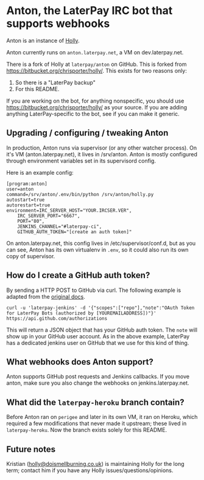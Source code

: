# Anton, the LaterPay IRC bot that supports webhooks

Anton is an instance of [Holly](https://bitbucket.org/chrisporter/holly/).

Anton currently runs on `anton.laterpay.net`, a VM on dev.laterpay.net.

There is a fork of Holly at `laterpay/anton` on GitHub. This is forked from https://bitbucket.org/chrisporter/holly/. This exists for two reasons only:

1. So there is a "LaterPay backup"
2. For this README.

If you are working on the bot, for anything nonspecific, you should use https://bitbucket.org/chrisporter/holly/ as your source. If you are adding anything LaterPay-specific to the bot, see if you can make it generic.

## Upgrading / configuring / tweaking Anton

In production, Anton runs via supervisor (or any other watcher process). On it's VM (anton.laterpay.net), it lives in /srv/anton. Anton is mostly configured through environment variables set in its supervisord config.

Here is an example config:

    [program:anton]
    user=anton
    command=/srv/anton/.env/bin/python /srv/anton/holly.py
    autostart=true
    autorestart=true
    environment=IRC_SERVER_HOST="YOUR.IRCSER.VER",
        IRC_SERVER_PORT="6667",
        PORT="80",
        JENKINS_CHANNEL="#laterpay-ci",
        GITHUB_AUTH_TOKEN="[create an auth token]"

On anton.laterpay.net, this config lives in /etc/supervisor/conf.d, but as you can see, Anton has its own virtualenv in `.env`, so it could also run its own copy of supervisor.

## How do I create a GitHub auth token?

By sending a HTTP POST to GitHub via curl. The following example is adapted from the [original docs](https://help.github.com/articles/creating-an-oauth-token-for-command-line-use).

    curl -u 'laterpay-jenkins' -d '{"scopes":["repo"],"note":"OAuth Token for LaterPay Bots (authorized by [YOUREMAILADDRESS])"}' https://api.github.com/authorizations

This will return a JSON object that has your GitHub auth token. The `note` will show up in your GitHub user account. As in the above example, LaterPay has a dedicated jenkins user on GitHub that we use for this kind of thing.

## What webhooks does Anton support?

Anton supports GitHub post requests and Jenkins callbacks. If you move anton, make sure you also change the webhooks on jenkins.laterpay.net.

## What did the `laterpay-heroku` branch contain?

Before Anton ran on `perigee` and later in its own VM, it ran on Heroku, which required a few modifications that never made it upstream; these lived in `laterpay-heroku`. Now the branch exists solely for this README.

## Future notes

Kristian (holly@doismellburning.co.uk) is maintaining Holly for the long term; contact him if you have any Holly issues/questions/opinions.
